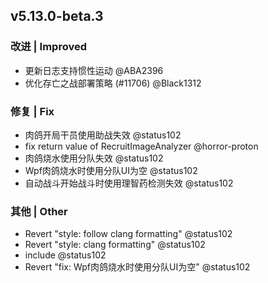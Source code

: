 ## v5.13.0-beta.3

### 改进 | Improved

* 更新日志支持惯性运动 @ABA2396
* 优化存亡之战部署策略 (#11706) @Black1312

### 修复 | Fix

* 肉鸽开局干员使用助战失效 @status102
* fix return value of RecruitImageAnalyzer @horror-proton
* 肉鸽烧水使用分队失效 @status102
* Wpf肉鸽烧水时使用分队UI为空 @status102
* 自动战斗开始战斗时使用理智药检测失效 @status102

### 其他 | Other

* Revert "style: follow clang formatting" @status102
* Revert "style: clang formatting" @status102
* include @status102
* Revert "fix: Wpf肉鸽烧水时使用分队UI为空" @status102
